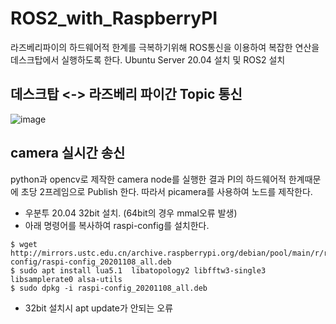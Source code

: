 # ROS2_with_RaspberryPI

라즈베리파이의 하드웨어적 한계를 극복하기위해 ROS통신을 이용하여 복잡한 연산을 데스크탑에서 실행하도록 한다.
Ubuntu Server 20.04 설치 및 ROS2 설치

## 데스크탑 <-> 라즈베리 파이간 Topic 통신
![image](https://user-images.githubusercontent.com/80799025/189473484-649adf2d-2f66-40dc-bb62-135cd196317a.png)


## camera 실시간 송신
python과 opencv로 제작한 camera node를 실행한 결과 PI의 하드웨어적 한계때문에 초당 2프레임으로 Publish 한다.
따라서 picamera를 사용하여 노드를 제작한다.

-  우분투 20.04 32bit 설치. (64bit의 경우 mmal오류 발생)
-  아래 명령어를 복사하여 raspi-config를 설치한다.
```
$ wget http://mirrors.ustc.edu.cn/archive.raspberrypi.org/debian/pool/main/r/raspi-config/raspi-config_20201108_all.deb
$ sudo apt install lua5.1  libatopology2 libfftw3-single3 libsamplerate0 alsa-utils
$ sudo dpkg -i raspi-config_20201108_all.deb
```
- 32bit 설치시 apt update가 안되는 오류 
